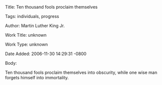 Title:  Ten thousand fools proclaim themselves

Tags:   individuals, progress

Author: Martin Luther King Jr.

Work Title: unknown

Work Type: unknown

Date Added: 2006-11-30 14:29:31 -0800

Body: 

Ten thousand fools proclaim themselves into obscurity, while one wise man forgets himself into immortality.

